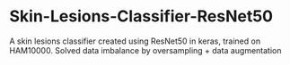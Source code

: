 # Skin-Lesions-Classifier-ResNet50
A skin lesions classifier created using ResNet50 in keras, trained on HAM10000. Solved data imbalance by oversampling + data augmentation
